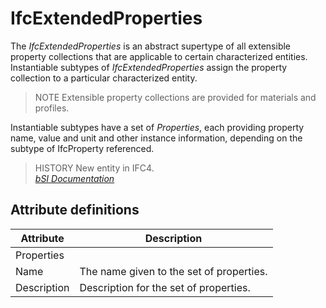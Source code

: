 IfcExtendedProperties
=====================
The _IfcExtendedProperties_ is an abstract supertype of all extensible
property collections that are applicable to certain characterized entities.
Instantiable subtypes of _IfcExtendedProperties_ assign the property
collection to a particular characterized entity.  
  
> NOTE  Extensible property collections are provided for materials and
> profiles.  
  
Instantiable subtypes have a set of _Properties_, each providing property
name, value and unit and other instance information, depending on the subtype
of IfcProperty referenced.  
  
> HISTORY  New entity in IFC4.  
[ _bSI
Documentation_](https://standards.buildingsmart.org/IFC/DEV/IFC4_2/FINAL/HTML/schema/ifcpropertyresource/lexical/ifcextendedproperties.htm)


Attribute definitions
---------------------
| Attribute   | Description                              |
|-------------|------------------------------------------|
| Properties  |                                          |
| Name        | The name given to the set of properties. |
| Description | Description for the set of properties.   |

